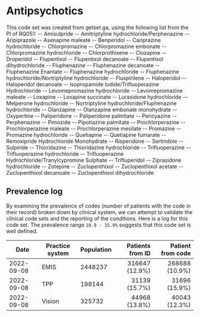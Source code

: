 # Antipsychotics 

This code set was created from getset.ga, using the following list from the PI of RQ051:
-- Amisulpride
-- Amitriptyline hydrochloride/Perphenazine
-- Aripiprazole
-- Asenapine maleate
-- Benperidol
-- Cariprazine hydrochloride
-- Chlorpromazine
-- Chlorpromazine embonate
-- Chlorpromazine hydrochloride
-- Chlorprothixene
-- Clozapine
-- Droperidol
-- Flupentixol
-- Flupentixol decanoate
-- Flupentixol dihydrochloride
-- Fluphenazine
-- Fluphenazine decanoate
-- Fluphenazine Enantate
-- Fluphenazine hydrochloride
-- Fluphenazine hydrochloride/Nortriptyline hydrochloride
-- Fluspirilene
-- Haloperidol
-- Haloperidol decanoate
-- Isopropamide Iodide/Trifluoperazine Hydrochloride
-- Levomepromazine hydrochloride
-- Levomepromazine maleate
-- Loxapine
-- Loxapine succinate
-- Lurasidone hydrochloride
-- Melperone hydrochloride
-- Nortriptyline hydrochloride/Fluphenazine hydrochloride
-- Olanzapine
-- Olanzapine embonate monohydrate
-- Oxypertine
-- Paliperidone
-- Paliperidone palmitate
-- Pericyazine
-- Perphenazine
-- Pimozide
-- Pipotiazine palmitate
-- Prochlorperazine
-- Prochlorperazine maleate
-- Prochlorperazine mesilate
-- Promazine
-- Promazine hydrochloride
-- Quetiapine
-- Quetiapine fumarate
-- Remoxipride Hydrochloride Monohydrate
-- Risperidone
-- Sertindole
-- Sulpiride
-- Thioridazine
-- Thioridazine hydrochloride
-- Trifluoperazine
-- Trifluoperazine hydrochloride
-- Trifluoperazine Hydrochloride/Tranylcypromine Sulphate
-- Trifluperidol
-- Ziprasidone hydrochloride
-- Zotepine
-- Zuclopenthixol
-- Zuclopenthixol acetate
-- Zuclopenthixol decanoate
-- Zuclopenthixol dihydrochloride



## Prevalence log

By examining the prevalence of codes (number of patients with the code in their record) broken down by clinical system, we can attempt to validate the clinical code sets and the reporting of the conditions. Here is a log for this code set. The prevalence range `10.9 - 15.9%` suggests that this code set is well defined.

| Date       | Practice system | Population | Patients from ID | Patient from code |
| ---------- | --------------- | ---------- | ---------------: | ----------------: |
| 2022-09-08 | EMIS            |    2448237 |   316647 (12.9%) |    268688 (10.9%) |
| 2022-09-08 | TPP             |     198144 |    31139 (15.7%) |     31696 (15.9%) |
| 2022-09-08 | Vision          |     325732 |    44968 (13.8%) |     40043 (12.3%) |